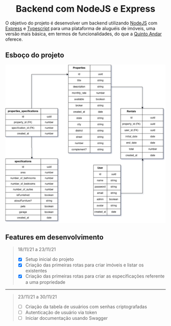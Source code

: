 <h1 align="center">Backend com NodeJS e Express</h1>

O objetivo do projeto é desenvolver um backend utilizando [NodeJS](https://nodejs.org/en/) com [Express](https://expressjs.com/pt-br/) e [Typescript](https://www.typescriptlang.org/) para uma plataforma de aluguéis de imóveis, uma versão mais básica, em termos de funcionalidades, do que a [Quinto Andar](https://www.quintoandar.com.br/) oferece.

## Esboço do projeto
<img src="./Esboço.png" />

## Features em desenvolvimento
> 18/11/21 a 23/11/21
> - [x] Setup inicial do projeto
> - [x] Criação das primeiras rotas para criar imóveis e listar os existentes
> - [x] Criação das primeiras rotas para criar as especificações referente a uma propriedade

____

>23/11/21 a 30/11/21
> - [ ] Criação da tabela de usuários com senhas criptografadas
> - [ ] Autenticação de usuário via token
> - [ ] Iniciar documentação usando Swagger
